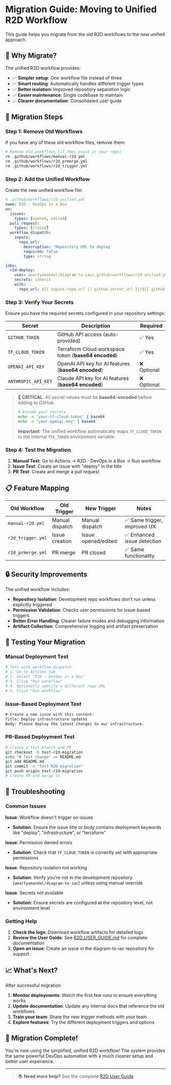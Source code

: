 # Migration Guide: Moving to Unified R2D Workflow

This guide helps you migrate from the old R2D workflows to the new unified approach.

## 🎯 Why Migrate?

The unified R2D workflow provides:
- ✅ **Simpler setup**: One workflow file instead of three
- ✅ **Smart routing**: Automatically handles different trigger types  
- ✅ **Better isolation**: Improved repository separation logic
- ✅ **Easier maintenance**: Single codebase to maintain
- ✅ **Clearer documentation**: Consolidated user guide

## 🔄 Migration Steps

### Step 1: Remove Old Workflows

If you have any of these old workflow files, remove them:

```bash
# Remove old workflows (if they exist in your repo)
rm .github/workflows/manual-r2d.yml
rm .github/workflows/r2d_prmerge.yml  
rm .github/workflows/r2d_trigger.yml
```

### Step 2: Add the Unified Workflow

Create the new unified workflow file:

```yaml
# .github/workflows/r2d-unified.yml
name: R2D - DevOps in a Box
on:
  issues:
    types: [opened, edited]
  pull_request:
    types: [closed]
  workflow_dispatch:
    inputs:
      repo_url:
        description: 'Repository URL to deploy'
        required: false
        type: string

jobs:
  r2d-deploy:
    uses: amartyamandal/diagram-to-iac/.github/workflows/r2d-unified.yml@main
    secrets: inherit
    with:
      repo_url: ${{ inputs.repo_url || github.server_url }}/${{ github.repository }}
```

### Step 3: Verify Your Secrets

Ensure you have the required secrets configured in your repository settings:

| Secret | Description | Required |
|--------|-------------|----------|
| `GITHUB_TOKEN` | GitHub API access (auto-provided) | ✅ Yes |
| `TF_CLOUD_TOKEN` | Terraform Cloud workspace token (**base64 encoded**) | ✅ Yes |
| `OPENAI_API_KEY` | OpenAI API key for AI features (**base64 encoded**) | ❌ Optional |
| `ANTHROPIC_API_KEY` | Claude API key for AI features (**base64 encoded**) | ❌ Optional |

> **🚨 CRITICAL**: All secret values must be **base64-encoded** before adding to GitHub.
> 
> ```bash
> # Encode your secrets
> echo -n "your-tf-cloud-token" | base64
> echo -n "your-openai-key" | base64
> ```
> 
> **Important**: The unified workflow automatically maps `TF_CLOUD_TOKEN` to the internal `TFE_TOKEN` environment variable.

### Step 4: Test the Migration

1. **Manual Test**: Go to Actions → R2D - DevOps in a Box → Run workflow
2. **Issue Test**: Create an issue with "deploy" in the title
3. **PR Test**: Create and merge a pull request

## 📋 Feature Mapping

| Old Workflow | Old Trigger | New Trigger | Notes |
|--------------|-------------|-------------|-------|
| `manual-r2d.yml` | Manual dispatch | Manual dispatch | ✅ Same trigger, improved UX |
| `r2d_trigger.yml` | Issue creation | Issue opened/edited | ✅ Enhanced issue detection |
| `r2d_prmerge.yml` | PR merge | PR closed | ✅ Same functionality |

## 🔒 Security Improvements

The unified workflow includes:

- **Repository Isolation**: Development repo workflows don't run unless explicitly triggered
- **Permission Validation**: Checks user permissions for issue-based triggers  
- **Better Error Handling**: Clearer failure modes and debugging information
- **Artifact Collection**: Comprehensive logging and artifact preservation

## 🧪 Testing Your Migration

### Manual Deployment Test

```yaml
# Test with workflow_dispatch
# 1. Go to Actions tab
# 2. Select "R2D - DevOps in a Box"  
# 3. Click "Run workflow"
# 4. Optionally specify a different repo URL
# 5. Click "Run workflow"
```

### Issue-Based Deployment Test

```markdown
# Create a new issue with this content:
Title: Deploy infrastructure updates
Body: Please deploy the latest changes to our infrastructure.
```

### PR-Based Deployment Test

```bash
# Create a test branch and PR
git checkout -b test-r2d-migration
echo "# Test change" >> README.md
git add README.md
git commit -m "Test R2D migration"
git push origin test-r2d-migration
# Create PR and merge it
```

## 🚨 Troubleshooting

### Common Issues

**Issue**: Workflow doesn't trigger on issues
- **Solution**: Ensure the issue title or body contains deployment keywords like "deploy", "infrastructure", or "terraform"

**Issue**: Permission denied errors
- **Solution**: Check that `TF_CLOUD_TOKEN` is correctly set with appropriate permissions

**Issue**: Repository isolation not working
- **Solution**: Verify you're not in the development repository (`amartyamandal/diagram-to-iac`) unless using manual override

**Issue**: Secrets not available
- **Solution**: Ensure secrets are configured at the repository level, not environment level

### Getting Help

1. **Check the logs**: Download workflow artifacts for detailed logs
2. **Review the User Guide**: See [R2D_USER_GUIDE.md](R2D_USER_GUIDE.md) for complete documentation
3. **Open an issue**: Create an issue in the diagram-to-iac repository for support

## 📈 What's Next?

After successful migration:

1. **Monitor deployments**: Watch the first few runs to ensure everything works
2. **Update documentation**: Update any internal docs that reference the old workflows
3. **Train your team**: Share the new trigger methods with your team
4. **Explore features**: Try the different deployment triggers and options

## 🎉 Migration Complete!

You're now using the simplified, unified R2D workflow! The system provides the same powerful DevOps automation with a much cleaner setup and better user experience.

---

> 📚 **Need more help?** See the complete [R2D User Guide](R2D_USER_GUIDE.md)
